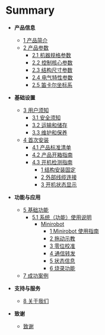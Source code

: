 # Summary

- **产品信息**

  - [1 产品简介](2-ProductInformation/1-ProductIntroduction/1-ProductIntroduction.md)
  - [2 产品参数](2-ProductInformation/2-ProductParameters/README.md)
    - [2.1 机器规格参数](2-ProductInformation/2-ProductParameters/2.1-MachineSpecifications/2.1.1-MachineSpecifications.md)
    - [2.2 控制核心参数](2-ProductInformation/2-ProductParameters/2.2-ControlCoreParameters/2.2.1-ControlCoreParameter.md)
    - [2.3 结构尺寸参数](2-ProductInformation/2-ProductParameters/2.3-StructuralSizeParameters/2.3.1-StructureParameter.md)
    - [2.4 电气特性参数](2-ProductInformation/2-ProductParameters/2.4-ElectricalCharacteristicsParameters/2.4.1-ElectricalCharacteristicParameter.md)
    - [2.5 笛卡尔坐标系](2-ProductInformation/2-ProductParameters/2.5-CartesianCoordinateSystem/2.5.1-CoordinateSystem.md)

- **基础设置**

  - [3 用户须知](3-BasicSettings/3-UserInstructions/README.md)
    - [3.1 安全须知](3-BasicSettings/3-UserInstructions/3.1-SafetyInstructions/1-SafetyInstruction.md)
    - [3.2 运输和储存](3-BasicSettings/3-UserInstructions/3.2-TransportAndStorage/1-TransportandStorage.md)
    - [3.3 维护和保养](3-BasicSettings/3-UserInstructions/3.3-MaintenanceAndCare/1-MaintenanceandCare.md)
    <!-- - [3.4 常见问题解决](basic-settings/faq.md) -->
  - [4 首次安装](3-BasicSettings/4-FirstTimeInstallation/4.1-ProductStandardList/4.1.1-List.md)
    - [4.1 产品标准清单](3-BasicSettings/4-FirstTimeInstallation/4.1-ProductStandardList/4.1.1-List.md)
    - [4.2 产品开箱指南](3-BasicSettings/4-FirstTimeInstallation/4.2-ProductUnboxingGuide/4.2.1-Unboxing.md)
    - [4.3 开机检测指南](3-BasicSettings/4-FirstTimeInstallation/4.3-PowerOnDetectionGuide/0_StartRobot.md)
      - [1 结构安装固定](3-BasicSettings/4-FirstTimeInstallation/4.3-PowerOnDetectionGuide/1_StructuralInstallation.md)
      - [2 外部线缆连接](3-BasicSettings/4-FirstTimeInstallation/4.3-PowerOnDetectionGuide/2_ExternalCableConnection.md)
      - [3 开机状态显示](3-BasicSettings/4-FirstTimeInstallation/4.3-PowerOnDetectionGuide/3_PowerOnStatusDisplay.md)
        <!-- - [4 基础功能检测](3-BasicSettings/4-FirstTimeInstallation/4.3-PowerOnDetectionGuide/4_BasicFunctionDetection.md) -->
        <!-- - [4.4 安装视频教程](basic-settings/installation-video.md) -->

- **功能与应用**

  - [5 基础功能](4-FunctionsAndApplications/5-BasicFunctions/5.1-SystemInstructionsForUse/5.1.1-Minirobot/README.md)
    - [5.1 系统（功能）使用说明](4-FunctionsAndApplications/5-BasicFunctions/5.1-SystemInstructionsForUse/5.1.1-Minirobot/README.md)
      - [Minirobot](4-FunctionsAndApplications/5-BasicFunctions/5.1-SystemInstructionsForUse/5.1.1-Minirobot/README.md)
        - [1 Minirobot 使用指南](4-FunctionsAndApplications/5-BasicFunctions/5.1-SystemInstructionsForUse/5.1.1-Minirobot/5.1.1.1-MinirobotGuide.md)
        - [2 拖动示教](4-FunctionsAndApplications/5-BasicFunctions/5.1-SystemInstructionsForUse/5.1.1-Minirobot/5.1.1.2-maincontrol.md)
        - [3 零位校准](4-FunctionsAndApplications/5-BasicFunctions/5.1-SystemInstructionsForUse/5.1.1-Minirobot/5.1.1.3-calibrate.md)
        - [4 通信转发](4-FunctionsAndApplications/5-BasicFunctions/5.1-SystemInstructionsForUse/5.1.1-Minirobot/5.1.1.4-transponder.md)
        - [5 状态信息](4-FunctionsAndApplications/5-BasicFunctions/5.1-SystemInstructionsForUse/5.1.1-Minirobot/5.1.1.5-information.md)
        - [6 烧录功能](4-FunctionsAndApplications/5-BasicFunctions/5.1-SystemInstructionsForUse/5.1.1-Minirobot/5.1.1.6-flash.md)

  <!-- - [5.2 软件使用说明](features-applications/software-instructions.md)  -->
  <!-- - [5.3 固件功能说明](features-applications/firmware-features.md) -->
  <!-- - [6. 软件开发指南](features-applications/development-guide.md) -->
  <!-- - [6.1 基于 python 开发使用](features-applications/python-development.md) -->
  <!-- - [6.2 基于 ROS1 开发使用](features-applications/ros1-development.md) -->
  <!-- - [6.3 基于 ROS2 开发使用](features-applications/ros2-development.md) -->
  <!-- - [6.8 基于通信协议包开发](features-applications/protocol-development.md) -->

  - [7 成功案例](4-FunctionsAndApplications/7-SuccessfulCases/7-SuccessfulCases.md)

  <!-- - [8. 配套资源](features-applications/supporting-resources.md) -->
    <!-- - [8.1 产品资料](features-applications/product-info.md) -->
    <!-- - [8.2 产品图纸](features-applications/product-drawings.md) -->
    <!-- - [8.3 软件资料及源码](features-applications/software-sources.md) -->
    <!-- - [8.4 系统资料](features-applications/system-info.md) -->
    <!-- - [8.5 宣传资料](features-applications/promotional-materials.md) -->

- **支持与服务**

  - [8 关于我们](5-SupportAndService/5-SupportAndService.md)

- **致谢**

  - [致谢](6-Acknowledgments/6-Acknowledgments.md)
